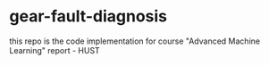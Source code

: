 # gear-fault-diagnosis
this repo is the code implementation for course "Advanced Machine Learning" report - HUST
